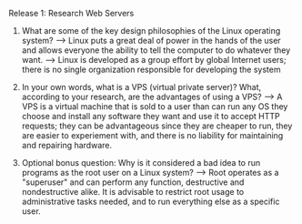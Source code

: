 Release 1: Research Web Servers

1. What are some of the key design philosophies of the Linux operating system?
--> Linux puts a great deal of power in the hands of the user and allows everyone the ability to tell the computer to do whatever they want.
-->	Linux is developed as a group effort by global Internet users; there is no single organization responsible for developing the system 

2. In your own words, what is a VPS (virtual private server)? What, according to your research, are the advantages of using a VPS?
--> A VPS is a virtual machine that is sold to a user than can run any OS they choose and install any software they want and use it to accept HTTP requests; they can be advantageous since they are cheaper to run, they are easier to experiement with, and there is no liability for maintaining and repairing hardware.

3. Optional bonus question: Why is it considered a bad idea to run programs as the root user on a Linux system?
--> Root operates as a "superuser" and can perform any function, destructive and nondestructive alike. It is advisable to restrict root usage to administrative tasks needed, and to run everything else as a specific user.